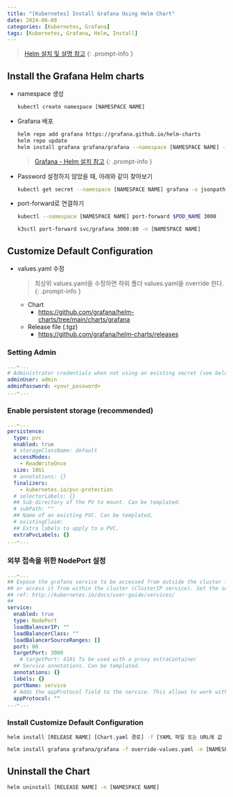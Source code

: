 ```yaml
---
title: "[Kubernetes] Install Grafana Using Helm Chart"
date: 2024-06-08
categories: [Kubernetes, Grafana]
tags: [Kubernetes, Grafana, Helm, Install]
---
```


> [Helm 설치 및 설명 참고](https://kyungryeol-yoon.github.io/posts/kubernetes-helm/)
{: .prompt-info }

## Install the Grafana Helm charts
- namespace 생성
  ```bash
  kubectl create namespace [NAMESPACE NAME]
  ```

- Grafana 배포
  ```bash
  helm repo add grafana https://grafana.github.io/helm-charts
  helm repo update
  helm install grafana grafana/grafana --namespace [NAMESPACE NAME] --set adminPassword=<your_password>
  ```
    > [Grafana - Helm 설치 참고](https://grafana.com/docs/grafana/latest/setup-grafana/installation/helm)
    {: .prompt-info }

- Password 설정하지 않았을 때, 아래와 같이 찾아보기
  ```bash
  kubectl get secret --namespace [NAMESPACE NAME] grafana -o jsonpath="{.data.admin-password}" | base64 --decode ; echo
  ```

- port-forward로 연결하기
  ```bash
  kubectl --namespace [NAMESPACE NAME] port-forward $POD_NAME 3000
  ```
  ```bash
  k3sctl port-forward svc/grafana 3000:80 -n [NAMESPACE NAME]
  ```

## Customize Default Configuration
- values.yaml 수정
  > 최상위 values.yaml을 수정하면 하위 폴더 values.yaml을 override 한다.
  {: .prompt-info }
  - Chart
    - <https://github.com/grafana/helm-charts/tree/main/charts/grafana>
  - Release file (.tgz)
    - <https://github.com/grafana/helm-charts/releases>

### Setting Admin
```yaml
...✂...
# Administrator credentials when not using an existing secret (see below)
adminUser: admin
adminPassword: <your_password>
...✂...
```

### Enable persistent storage (recommended)
```yaml
...✂...
persistence:
  type: pvc
  enabled: true
  # storageClassName: default
  accessModes:
    - ReadWriteOnce
  size: 10Gi
  # annotations: {}
  finalizers:
    - kubernetes.io/pvc-protection
  # selectorLabels: {}
  ## Sub-directory of the PV to mount. Can be templated.
  # subPath: ""
  ## Name of an existing PVC. Can be templated.
  # existingClaim:
  ## Extra labels to apply to a PVC.
  extraPvcLabels: {}
...✂...
```

### 외부 접속을 위한 NodePort 설정
```yaml
...✂...
## Expose the grafana service to be accessed from outside the cluster (LoadBalancer service).
## or access it from within the cluster (ClusterIP service). Set the service type and the port to serve it.
## ref: http://kubernetes.io/docs/user-guide/services/
##
service:
  enabled: true
  type: NodePort
  loadBalancerIP: ""
  loadBalancerClass: ""
  loadBalancerSourceRanges: []
  port: 80
  targetPort: 3000
    # targetPort: 4181 To be used with a proxy extraContainer
  ## Service annotations. Can be templated.
  annotations: {}
  labels: {}
  portName: service
  # Adds the appProtocol field to the service. This allows to work with istio protocol selection. Ex: "http" or "tcp"
  appProtocol: ""
...✂...
```

### Install Customize Default Configuration
```bash
helm install [RELEASE NAME] [Chart.yaml 경로] -f [YAML 파일 또는 URL에 값 지정 (여러 개를 지정가능)] -n [NAMESPACE NAME]
```

```bash
helm install grafana grafana/grafana -f override-values.yaml -n [NAMESPACE NAME]
```

## Uninstall the Chart
```bash
helm uninstall [RELEASE NAME] -n [NAMESPACE NAME]
```